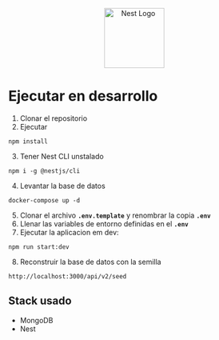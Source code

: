 <p align="center">
  <a href="http://nestjs.com/" target="blank"><img src="https://nestjs.com/img/logo-small.svg" width="120" alt="Nest Logo" /></a>
</p>


# Ejecutar en desarrollo

1. Clonar el repositorio
2. Ejecutar 
```
npm install
```
3. Tener Nest CLI unstalado
```
npm i -g @nestjs/cli
```
4. Levantar la base de datos
```
docker-compose up -d
```
5. Clonar el archivo __```.env.template```__ y renombrar la copia __```.env```__
6. Llenar las variables de entorno definidas en el __```.env```__
7. Ejecutar la aplicacion em dev:
```
npm run start:dev
```
8. Reconstruir la base de datos con la semilla 
```
http://localhost:3000/api/v2/seed
```

## Stack usado
* MongoDB
* Nest